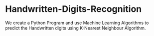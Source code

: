 # Handwritten-Digits-Recognition
We create a Python Program and use Machine Learning Algorithms to predict the Handwritten digits using K-Nearest Neighbour Algorithm.
